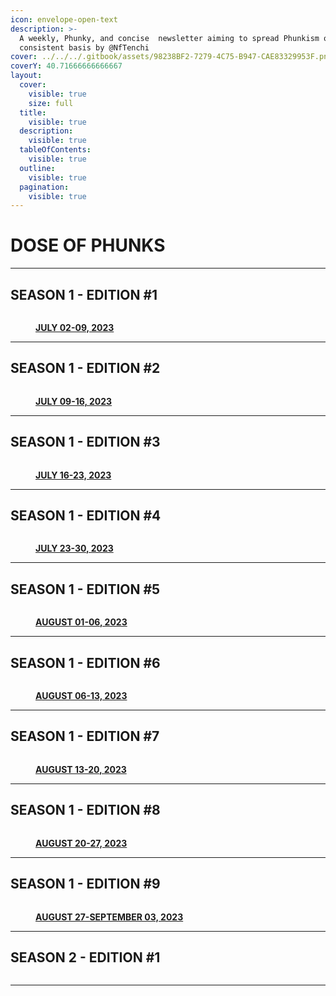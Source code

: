 ```yaml
---
icon: envelope-open-text
description: >-
  A weekly, Phunky, and concise  newsletter aiming to spread Phunkism on a
  consistent basis by @NfTenchi
cover: ../../../.gitbook/assets/98238BF2-7279-4C75-B947-CAE83329953F.png
coverY: 40.71666666666667
layout:
  cover:
    visible: true
    size: full
  title:
    visible: true
  description:
    visible: true
  tableOfContents:
    visible: true
  outline:
    visible: true
  pagination:
    visible: true
---
```


# DOSE OF PHUNKS

***

## SEASON 1 - EDITION #1

<figure><img src="../../../.gitbook/assets/F0oyovkXsAMVmPx.jpeg" alt=""><figcaption><p><a href="https://twitter.com/NfTenchi/status/1678209496336805888?s=20"><strong>JULY 02-09, 2023</strong></a></p></figcaption></figure>

***

## SEASON 1 - EDITION #2

<figure><img src="../../../.gitbook/assets/F1auwVcWcAEO1ni.jpeg" alt=""><figcaption><p><a href="https://twitter.com/NfTenchi/status/1681723668924121103?s=20"><strong>JULY 09-16, 2023</strong></a></p></figcaption></figure>

***

## SEASON 1 - EDITION #3

<figure><img src="../../../.gitbook/assets/F1z1eGyWIAU9kI4.jpeg" alt=""><figcaption><p><a href="https://twitter.com/NfTenchi/status/1683483915984535554?s=20"><strong>JULY 16-23, 2023</strong></a></p></figcaption></figure>

***

## SEASON 1 - EDITION #4

<figure><img src="../../../.gitbook/assets/F2cVv3qWAAE2iiP.jpeg" alt=""><figcaption><p><a href="https://twitter.com/NfTenchi/status/1686340561282711552?s=20"><strong>JULY 23-30, 2023</strong></a></p></figcaption></figure>

***

## SEASON 1 - EDITION #5

<figure><img src="../../../.gitbook/assets/F3C9EJwWQAAI12j.webp" alt=""><figcaption><p><a href="https://twitter.com/nftenchi/status/1689057756555194368"> <strong>AUGUST 01-06, 2023</strong></a></p></figcaption></figure>

***

## SEASON 1 - EDITION #6

<figure><img src="../../../.gitbook/assets/F3mCCUzWQAEDz2_.jpeg" alt=""><figcaption><p><a href="https://twitter.com/NfTenchi/status/1691526125984374785?s=20"><strong>AUGUST 06-13, 2023</strong></a></p></figcaption></figure>

***

## SEASON 1 - EDITION #7

<figure><img src="../../../.gitbook/assets/F4Lgdg9X0AA9PCA.webp" alt=""><figcaption><p><a href="https://twitter.com/NfTenchi/status/1694163238731047195?s=20"><strong>AUGUST 13-20, 2023</strong></a></p></figcaption></figure>

***

## SEASON 1 - EDITION #8

<figure><img src="../../../.gitbook/assets/5017b43500770a5fcdac5e85f89e4964aacb9cd5f96735040db9c9f206573c20.webp" alt=""><figcaption><p><a href="https://twitter.com/NfTenchi/status/1699593948811899061?s=20"><strong>AUGUST 20-27, 2023</strong></a></p></figcaption></figure>

***

## SEASON 1 - EDITION #9

<figure><img src="../../../.gitbook/assets/65c2ce950db16a10585dc3e9eadce1c1a394d223b32732a438fdddef1356c219.webp" alt=""><figcaption><p><a href="https://twitter.com/NfTenchi/status/1699594606629847108?s=20"><strong>AUGUST 27-SEPTEMBER 03, 2023</strong></a></p></figcaption></figure>

***

## SEASON 2 - EDITION #1

<figure><img src="../../../.gitbook/assets/66ce0ac2f091ad7dfa146a83b868bf5075fcd924e85f5bfa4b3876039289b0e3.jpeg" alt=""><figcaption></figcaption></figure>

***
